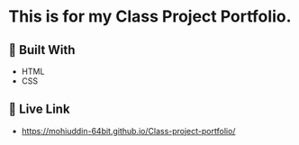 # This is for my Class Project Portfolio.

## :hammer: Built With
* HTML
* CSS
## 🔗 Live Link
* https://mohiuddin-64bit.github.io/Class-project-portfolio/
